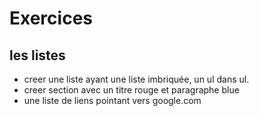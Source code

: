 # Exercices

## les listes

- creer une liste ayant une liste imbriquée, un ul dans ul.
- creer section avec un titre rouge et paragraphe blue
- une liste de liens pointant vers google.com
